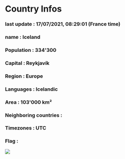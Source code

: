# Country  Infos
### last update : 17/07/2021, 08:29:01 (France time)

### name : Iceland
### Population : 334'300
### Capital : Reykjavík
### Region : Europe
### Languages : Icelandic
### Area : 103'000 km²
### Neighboring countries : 
### Timezones : UTC

### Flag :
![](https://restcountries.eu/data/isl.svg)